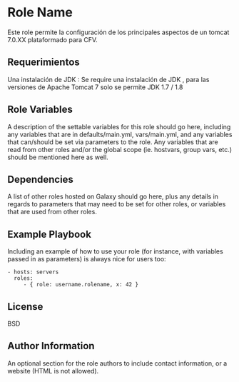 Role Name
=========

Este role permite la configuración de los principales aspectos de un tomcat 7.0.XX plataformado para CFV.

Requerimientos
------------

Una instalación de JDK : Se require una instalación de JDK , para las versiones de Apache Tomcat 7 solo se permite JDK 1.7 / 1.8 

Role Variables
--------------


A description of the settable variables for this role should go here, including any variables that are in defaults/main.yml, vars/main.yml, and any variables that can/should be set via parameters to the role. Any variables that are read from other roles and/or the global scope (ie. hostvars, group vars, etc.) should be mentioned here as well.

Dependencies
------------

A list of other roles hosted on Galaxy should go here, plus any details in regards to parameters that may need to be set for other roles, or variables that are used from other roles.

Example Playbook
----------------

Including an example of how to use your role (for instance, with variables passed in as parameters) is always nice for users too:

    - hosts: servers
      roles:
         - { role: username.rolename, x: 42 }

License
-------

BSD

Author Information
------------------

An optional section for the role authors to include contact information, or a website (HTML is not allowed).
